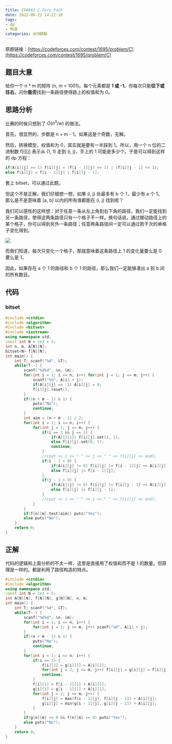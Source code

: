 ```yaml
---
title: CF#801 C.Zero Path
date: 2022-06-22 14:22:18
tags:
- dp
- 构造
categories: ACM题解
---
```


原题链接：[https://codeforces.com/contest/1695/problem/C](https://codeforces.com/contest/1695/problem/C)

## 题目大意

给你一个 n \* m 的矩阵 (n, m < 1001)。每个元素都是 **1 或 -1**。你每次只能**往下或往右**，问你**能否**找到一条路径使得路上的权值和为 0。

## 思路分析

比赛的时候只想到了 $O(n^3 / w)$ 的做法。

首先，很显然的，步数是 n + m - 1。如果这是个奇数，无解。

然后，转换模型，权值和为 0，其实就是要有一半踩到 1。所以，用一个 n 位的二进制数 f[i][j] 表示从 (1, 1) 走到 (i, j)，手上的 1 可能是多少个。于是可以得到这样的 dp 方程：

```c++
if(A[i][j] == 1) f[i][j] = (f[i - 1][j] << 1) | (f[i][j - 1] << 1);
else f[i][j] = f[i - 1][j] | f[i][j - 1];
```

套上 bitset，可以通过此题。

但这个不是正解。我们仔细想一想，如果 (i, j) 处最多有 b 个 1，最少有 a 个 1。那么是不是意味着 [a, b] 以内的所有值都能在 (i, j) 找到呢？

我们可以感性的这样想：对于任意一条从左上角到右下角的路径，我们一定能找到另一条路径，使得这两条路径只有一个格子不一样。换句话说，通过挪动路径上的某个格子，你可以得到另外一条路径；任意两条路径间一定可以通过若干次的单格子变化得到。

![](/images/1695C.png)

而我们知道，每次只变化一个格子，那就意味着这条路径上 1 的变化量要么是 0 要么是 1。

因此，如果存在 a 个 1 的路径和 b 个 1 的路径，那么我们一定能够凑出 a 到 b 间的所有数目。

## 代码

### bitset

```c++
#include <cstdio>
#include <algorithm>
#include <bitset>
#include <iostream>
using namespace std;
const int N = 1e3 + 5;
int n, m, A[N][N];
bitset<N> f[N][N];
int main() {
    int T; scanf("%d", &T);
    while(T--) {
        scanf("%d%d", &n, &m);
        for(int i = 1; i <= n; i++) for(int j = 1; j <= m; j++) {
            scanf("%d", A[i] + j);
            if(A[i][j] == -1) A[i][j] = 0;
            f[i][j].reset();
        }
        if((n + m - 1) & 1) {
            puts("No");
            continue;
        }
        int aim = (n + m - 1) / 2;
        for(int i = 1; i <= n; i++) {
            for(int j = 1; j <= m; j++) {
                if(i == 1 && j == 1) {
                    if(A[1][1]) f[i][j].set(1, 1);
                    else f[i][j].set(0, 1);
                    continue;
                }
                //cout << i << " " << j << " " << f[i][j] << endl;
                if(i - 1 > 0) {
                    if(A[i][j] != 0) f[i][j] |= f[i - 1][j] << A[i][j];
                    else f[i][j] |= f[i - 1][j];
                }
                if(j - 1 > 0) {
                    if(A[i][j] != 0) f[i][j] |= f[i][j - 1] << A[i][j];
                    else f[i][j] |= f[i][j - 1];
                }
                //cout << i << " " << j << " " << f[i][j] << endl;
            }
        }
        if(f[n][m].test(aim)) puts("Yes");
        else puts("No");
    }
    return 0;
}
```

## 正解

代码的逻辑和上面分析的不太一样，这里是直接用了权值和而不是 1 的数量。但原理是一样的。都是利用了路径构造的特点。

```c++
#include <cstdio>
#include <algorithm>
using namespace std;
const int N = 1e3 + 5;
int A[N][N], f[N][N], g[N][N], n, m;
int main() {
    int T; scanf("%d", &T);
    while(T--) {
        scanf("%d%d", &n, &m);
        for(int i = 1; i <= n; i++) {
            for(int j = 1; j <= m; j++) scanf("%d", A[i] + j);
        }
        if((n + m - 1) & 1) {
            puts("No");
            continue;
        }
        for(int i = 1; i <= n; i++) {
            if(i == 1) {
                f[i][1] = g[i][1] = A[i][1];
                for(int j = 2; j <= m; j++) f[i][j] = g[i][j] = f[i][j - 1] + A[i][j];
                continue;
            }
            f[i][1] = f[i - 1][1] + A[i][1];
            g[i][1] = g[i - 1][1] + A[i][1];
            for(int j = 2; j <= m; j++) {
                f[i][j] = max(f[i - 1][j], f[i][j - 1]) + A[i][j];
                g[i][j] = min(g[i - 1][j], g[i][j - 1]) + A[i][j];
            }
        }
        if(g[n][m] <= 0 && f[n][m] >= 0) puts("Yes");
        else puts("No");
    }
    return 0;
}
```